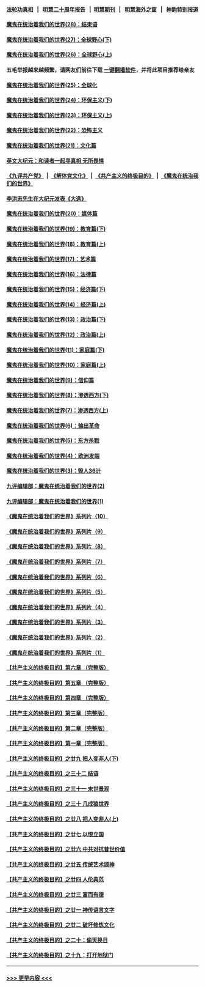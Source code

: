 #### [法轮功真相](https://github.com/gfw-breaker/truth/blob/master/README.md?t=0) &nbsp;&nbsp;|&nbsp;&nbsp; [明慧二十周年报告](https://github.com/gfw-breaker/mh-reports/blob/master/README.md?t=0) &nbsp;&nbsp;|&nbsp;&nbsp;[明慧期刊](https://github.com/gfw-breaker/mh-qikan) &nbsp;&nbsp;|&nbsp;&nbsp; [明慧海外之窗](https://github.com/gfw-breaker/mh-news/blob/master/README.md?t=0) &nbsp;&nbsp;|&nbsp;&nbsp; [神韵特别报道](https://github.com/gfw-breaker/mh-news/blob/master/shenyun.md?t=0)
#### [魔鬼在统治着我们的世界(28)：结束语](../pages/nsc422/n10936246.md?t=07080801) 
#### [魔鬼在统治着我们的世界(27)：全球野心(下)](../pages/nsc422/n10928319.md?t=07080801) 
#### [魔鬼在统治着我们的世界(26)：全球野心(上)](../pages/nsc422/n10900318.md?t=07080801) 
#### 五毛举报越来越频繁，请网友们前往下载 [一键翻墙软件](https://github.com/gfw-breaker/ssr-accounts)，并将此项目推荐给亲友
#### [魔鬼在统治着我们的世界(25)：全球化](../pages/nsc422/n10788205.md?t=07080801) 
#### [魔鬼在统治着我们的世界(24)：环保主义(下)](../pages/nsc422/n10695307.md?t=07080801) 
#### [魔鬼在统治着我们的世界(23)：环保主义(上)](../pages/nsc422/n10688613.md?t=07080801) 
#### [魔鬼在统治着我们的世界(22)：恐怖主义](../pages/nsc422/n10614727.md?t=07080801) 
#### [魔鬼在统治着我们的世界(21)：文化篇](../pages/nsc422/n10597706.md?t=07080801) 
#### [英文大纪元：和读者一起寻真相 无所畏惧](../pages/nsc422/n12542027.md?t=07080801) 
#### [《九评共产党》](https://github.com/begood0513/9ping.md/blob/master/README.md) &nbsp;|&nbsp; [《解体党文化》](../../../../jtdwh.md/blob/master/README.md)  &nbsp;|&nbsp; [《共产主义的终极目的》](../../../../gczydzjmd.md/blob/master/README.md) &nbsp;|&nbsp; [《魔鬼在统治我们的世界》](../../../../mgztzwmdsj.md/blob/master/README.md) 
#### [李洪志先生在大纪元发表《大选》](../pages/nsc422/n12534746.md?t=07080801) 
#### [魔鬼在统治着我们的世界(20)：媒体篇](../pages/nsc422/n10586579.md?t=07080801) 
#### [魔鬼在统治着我们的世界(19)：教育篇(下)](../pages/nsc422/n10564808.md?t=07080801) 
#### [魔鬼在统治着我们的世界(18)：教育篇(上)](../pages/nsc422/n10526970.md?t=07080801) 
#### [魔鬼在统治着我们的世界(17)：艺术篇](../pages/nsc422/n10499093.md?t=07080801) 
#### [魔鬼在统治着我们的世界(16)：法律篇](../pages/nsc422/n10485969.md?t=07080801) 
#### [魔鬼在统治着我们的世界(15)：经济篇(下)](../pages/nsc422/n10469975.md?t=07080801) 
#### [魔鬼在统治着我们的世界(14)：经济篇(上)](../pages/nsc422/n10457370.md?t=07080801) 
#### [魔鬼在统治着我们的世界(13)：政治篇(下)](../pages/nsc422/n10448270.md?t=07080801) 
#### [魔鬼在统治着我们的世界(12)：政治篇(上)](../pages/nsc422/n10444576.md?t=07080801) 
#### [魔鬼在统治着我们的世界(11)：家庭篇(下)](../pages/nsc422/n10440961.md?t=07080801) 
#### [魔鬼在统治着我们的世界(10)：家庭篇(上)](../pages/nsc422/n10435448.md?t=07080801) 
#### [魔鬼在统治着我们的世界(9)：信仰篇](../pages/nsc422/n10432159.md?t=07080801) 
#### [魔鬼在统治着我们的世界(8)：渗透西方(下)](../pages/nsc422/n10429603.md?t=07080801) 
#### [魔鬼在统治着我们的世界(7)：渗透西方(上)](../pages/nsc422/n10426013.md?t=07080801) 
#### [魔鬼在统治着我们的世界(6)：输出革命](../pages/nsc422/n10421536.md?t=07080801) 
#### [魔鬼在统治着我们的世界(5)：东方杀戮](../pages/nsc422/n10417707.md?t=07080801) 
#### [魔鬼在统治着我们的世界(4)：欧洲发端](../pages/nsc422/n10414890.md?t=07080801) 
#### [魔鬼在统治着我们的世界(3)：毁人36计](../pages/nsc422/n10411583.md?t=07080801) 
#### [九评编辑部：魔鬼在统治着我们的世界(2)](../pages/nsc422/n10410036.md?t=07080801) 
#### [九评编辑部：魔鬼在统治着我们的世界(1)](../pages/nsc422/n10406825.md?t=07080801) 
#### [《魔鬼在统治着我们的世界》系列片（10）](../pages/nsc422/n12292670.md?t=07080801) 
#### [《魔鬼在统治着我们的世界》系列片（9）](../pages/nsc422/n12290859.md?t=07080801) 
#### [《魔鬼在统治着我们的世界》系列片（8）](../pages/nsc422/n12287445.md?t=07080801) 
#### [《魔鬼在统治着我们的世界》系列片（7）](../pages/nsc422/n12283425.md?t=07080801) 
#### [《魔鬼在统治着我们的世界》系列片（6）](../pages/nsc422/n12282314.md?t=07080801) 
#### [《魔鬼在统治着我们的世界》系列片（5）](../pages/nsc422/n12281419.md?t=07080801) 
#### [《魔鬼在统治着我们的世界》系列片（4）](../pages/nsc422/n12274024.md?t=07080801) 
#### [《魔鬼在统治着我们的世界》系列片（3）](../pages/nsc422/n12271322.md?t=07080801) 
#### [《魔鬼在统治着我们的世界》系列片（2）](../pages/nsc422/n12269049.md?t=07080801) 
#### [《魔鬼在统治着我们的世界》系列片（1）](../pages/nsc422/n12267575.md?t=07080801) 
#### [【共产主义的终极目的】第六章 （完整版）](../pages/nsc422/n11428913.md?t=07080801) 
#### [【共产主义的终极目的】第五章 （完整版）](../pages/nsc422/n11428912.md?t=07080801) 
#### [【共产主义的终极目的】第四章 （完整版）](../pages/nsc422/n11428907.md?t=07080801) 
#### [【共产主义的终极目的】第三章（完整版）](../pages/nsc422/n11428848.md?t=07080801) 
#### [【共产主义的终极目的】第二章（完整版）](../pages/nsc422/n11428831.md?t=07080801) 
#### [【共产主义的终极目的】第一章（完整版）](../pages/nsc422/n11417651.md?t=07080801) 
#### [【共产主义的终极目的】之廿九 把人变非人(下)](../pages/nsc422/n11344140.md?t=07080801) 
#### [【共产主义的终极目的】之三十二 结语](../pages/nsc422/n11360535.md?t=07080801) 
#### [【共产主义的终极目的】之三十一 末世景观](../pages/nsc422/n11351129.md?t=07080801) 
#### [【共产主义的终极目的】之三十 几成狼世界](../pages/nsc422/n11348280.md?t=07080801) 
#### [【共产主义的终极目的】之廿八 把人变非人(上)](../pages/nsc422/n11340492.md?t=07080801) 
#### [【共产主义的终极目的】之廿七 以恨立国](../pages/nsc422/n11336944.md?t=07080801) 
#### [【共产主义的终极目的】之廿六 中共对抗普世价值](../pages/nsc422/n11324785.md?t=07080801) 
#### [【共产主义的终极目的】之廿五 传统艺术颂神](../pages/nsc422/n11296396.md?t=07080801) 
#### [【共产主义的终极目的】之廿四 人伦典范](../pages/nsc422/n11296397.md?t=07080801) 
#### [【共产主义的终极目的】之廿三 富而有德](../pages/nsc422/n11283598.md?t=07080801) 
#### [【共产主义的终极目的】之廿一 神传语言文字](../pages/nsc422/n11263265.md?t=07080801) 
#### [【共产主义的终极目的】之廿二 破坏修炼文化](../pages/nsc422/n11245728.md?t=07080801) 
#### [【共产主义的终极目的】之二十：偷天换日](../pages/nsc422/n11238846.md?t=07080801) 
#### [【共产主义的终极目的】之十九：打开地狱门](../pages/nsc422/n11206376.md?t=07080801) 

----
#### [ >>> 更早内容 <<< ](../indexes/nsc422-earlier.md)
